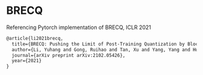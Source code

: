 # BRECQ
Referencing Pytorch implementation of BRECQ, ICLR 2021

```latex
@article{li2021brecq,
  title={BRECQ: Pushing the Limit of Post-Training Quantization by Block Reconstruction},
  author={Li, Yuhang and Gong, Ruihao and Tan, Xu and Yang, Yang and Hu, Peng and Zhang, Qi and Yu, Fengwei and Wang, Wei and Gu, Shi},
  journal={arXiv preprint arXiv:2102.05426},
  year={2021}
}
```
